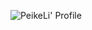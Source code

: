 ![PeikeLi' Profile](https://github-readme-stats.vercel.app/api?username=PeikeLi&count_private=true&show_icons=true&include_all_commits=true)

<!--
**PeikeLi/PeikeLi** is a ✨ _special_ ✨ repository because its `README.md` (this file) appears on your GitHub profile.

Here are some ideas to get you started:

- 🔭 I’m currently working on ...
- 🌱 I’m currently learning ...
- 👯 I’m looking to collaborate on ...
- 🤔 I’m looking for help with ...
- 💬 Ask me about ...
- 📫 How to reach me: ...
- 😄 Pronouns: ...
- ⚡ Fun fact: ...
-->
